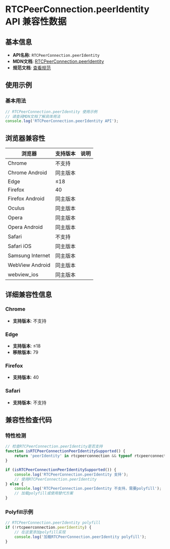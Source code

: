# RTCPeerConnection.peerIdentity API 兼容性数据

## 基本信息

- **API名称**: `RTCPeerConnection.peerIdentity`
- **MDN文档**: [RTCPeerConnection.peerIdentity](https://developer.mozilla.org/docs/Web/API/RTCPeerConnection/peerIdentity)
- **规范文档**: [查看规范](https://w3c.github.io/webrtc-identity/#dom-rtcpeerconnection-peeridentity)

## 使用示例

### 基本用法

```javascript
// RTCPeerConnection.peerIdentity 使用示例
// 请查阅MDN文档了解具体用法
console.log('RTCPeerConnection.peerIdentity API');
```

## 浏览器兼容性

| 浏览器 | 支持版本 | 说明 |
|--------|----------|------|
| Chrome | 不支持 |  |
| Chrome Android | 同主版本 |  |
| Edge | ≤18 |  |
| Firefox | 40 |  |
| Firefox Android | 同主版本 |  |
| Oculus | 同主版本 |  |
| Opera | 同主版本 |  |
| Opera Android | 同主版本 |  |
| Safari | 不支持 |  |
| Safari iOS | 同主版本 |  |
| Samsung Internet | 同主版本 |  |
| WebView Android | 同主版本 |  |
| webview_ios | 同主版本 |  |

## 详细兼容性信息

### Chrome

- **支持版本**: 不支持

### Edge

- **支持版本**: ≤18
- **移除版本**: 79

### Firefox

- **支持版本**: 40

### Safari

- **支持版本**: 不支持

## 兼容性检查代码

### 特性检测

```javascript
// 检查RTCPeerConnection.peerIdentity是否支持
function isRTCPeerConnectionPeerIdentitySupported() {
    return 'peerIdentity' in rtcpeerconnection && typeof rtcpeerconnection.peerIdentity === 'function';
}

if (isRTCPeerConnectionPeerIdentitySupported()) {
    console.log('RTCPeerConnection.peerIdentity 支持');
    // 使用RTCPeerConnection.peerIdentity
} else {
    console.log('RTCPeerConnection.peerIdentity 不支持，需要polyfill');
    // 加载polyfill或使用替代方案
}
```

### Polyfill示例

```javascript
// RTCPeerConnection.peerIdentity polyfill
if (!rtcpeerconnection.peerIdentity) {
    // 在这里添加polyfill实现
    console.log('加载RTCPeerConnection.peerIdentity polyfill');
}
```

